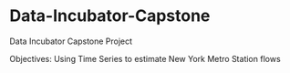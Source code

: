 # Data-Incubator-Capstone
Data Incubator Capstone Project

Objectives: Using Time Series to estimate New York Metro Station flows

